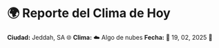 # 🌍 Reporte del Clima de Hoy

**Ciudad:** Jeddah, SA 🌐
**Clima:** ☁️ Algo de nubes
**Fecha:** 📅 19, 02, 2025 🚀
